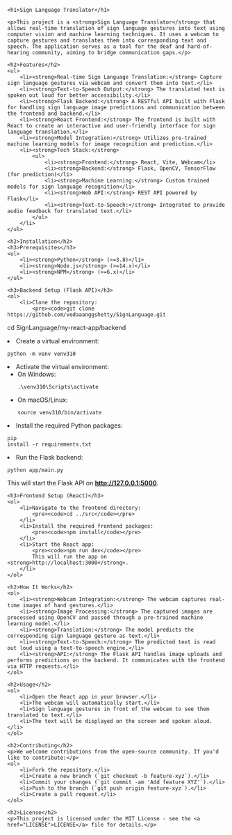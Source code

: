 
    <h1>Sign Language Translator</h1>

    <p>This project is a <strong>Sign Language Translator</strong> that allows real-time translation of sign language gestures into text using computer vision and machine learning techniques. It uses a webcam to capture gestures and translates them into corresponding text and speech. The application serves as a tool for the deaf and hard-of-hearing community, aiming to bridge communication gaps.</p>

    <h2>Features</h2>
    <ul>
        <li><strong>Real-time Sign Language Translation:</strong> Capture sign language gestures via webcam and convert them into text.</li>
        <li><strong>Text-to-Speech Output:</strong> The translated text is spoken out loud for better accessibility.</li>
        <li><strong>Flask Backend:</strong> A RESTful API built with Flask for handling sign language image predictions and communication between the frontend and backend.</li>
        <li><strong>React Frontend:</strong> The frontend is built with React to create an interactive and user-friendly interface for sign language translation.</li>
        <li><strong>Model Integration:</strong> Utilizes pre-trained machine learning models for image recognition and prediction.</li>
        <li><strong>Tech Stack:</strong>
            <ul>
                <li><strong>Frontend:</strong> React, Vite, Webcam</li>
                <li><strong>Backend:</strong> Flask, OpenCV, TensorFlow (for prediction)</li>
                <li><strong>Machine Learning:</strong> Custom trained models for sign language recognition</li>
                <li><strong>Web API:</strong> REST API powered by Flask</li>
                <li><strong>Text-to-Speech:</strong> Integrated to provide audio feedback for translated text.</li>
            </ul>
        </li>
    </ul>

    <h2>Installation</h2>
    <h3>Prerequisites</h3>
    <ul>
        <li><strong>Python</strong> (>=3.8)</li>
        <li><strong>Node.js</strong> (>=14.x)</li>
        <li><strong>NPM</strong> (>=6.x)</li>
    </ul>

    <h3>Backend Setup (Flask API)</h3>
    <ol>
        <li>Clone the repository:
            <pre><code>git clone https://github.com/vedaaanggshetty/SignLanguage.git
cd SignLanguage/my-react-app/backend</code></pre>
        </li>
        <li>Create a virtual environment:
            <pre><code>python -m venv venv310</code></pre>
        </li>
        <li>Activate the virtual environment:
            <ul>
                <li>On Windows:
                    <pre><code>.\venv310\Scripts\activate</code></pre>
                </li>
                <li>On macOS/Linux:
                    <pre><code>source venv310/bin/activate</code></pre>
                </li>
            </ul>
        </li>
        <li>Install the required Python packages:
            <pre><code>pip install -r requirements.txt</code></pre>
        </li>
        <li>Run the Flask backend:
            <pre><code>python app/main.py</code></pre>
            This will start the Flask API on <strong>http://127.0.0.1:5000</strong>.
        </li>
    </ol>

    <h3>Frontend Setup (React)</h3>
    <ol>
        <li>Navigate to the frontend directory:
            <pre><code>cd ../src</code></pre>
        </li>
        <li>Install the required frontend packages:
            <pre><code>npm install</code></pre>
        </li>
        <li>Start the React app:
            <pre><code>npm run dev</code></pre>
            This will run the app on <strong>http://localhost:3000</strong>.
        </li>
    </ol>

    <h2>How It Works</h2>
    <ol>
        <li><strong>Webcam Integration:</strong> The webcam captures real-time images of hand gestures.</li>
        <li><strong>Image Processing:</strong> The captured images are processed using OpenCV and passed through a pre-trained machine learning model.</li>
        <li><strong>Translation:</strong> The model predicts the corresponding sign language gesture as text.</li>
        <li><strong>Text-to-Speech:</strong> The predicted text is read out loud using a text-to-speech engine.</li>
        <li><strong>API:</strong> The Flask API handles image uploads and performs predictions on the backend. It communicates with the frontend via HTTP requests.</li>
    </ol>

    <h2>Usage</h2>
    <ol>
        <li>Open the React app in your browser.</li>
        <li>The webcam will automatically start.</li>
        <li>Sign language gestures in front of the webcam to see them translated to text.</li>
        <li>The text will be displayed on the screen and spoken aloud.</li>
    </ol>

    <h2>Contributing</h2>
    <p>We welcome contributions from the open-source community. If you'd like to contribute:</p>
    <ol>
        <li>Fork the repository.</li>
        <li>Create a new branch (`git checkout -b feature-xyz`).</li>
        <li>Commit your changes (`git commit -am 'Add feature XYZ'`).</li>
        <li>Push to the branch (`git push origin feature-xyz`).</li>
        <li>Create a pull request.</li>
    </ol>

    <h2>License</h2>
    <p>This project is licensed under the MIT License - see the <a href="LICENSE">LICENSE</a> file for details.</p>
</body>
